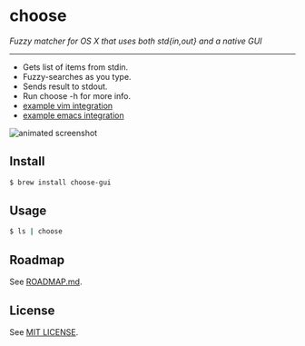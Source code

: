# choose

*Fuzzy matcher for OS X that uses both std{in,out} and a native GUI*

---

- Gets list of items from stdin.
- Fuzzy-searches as you type.
- Sends result to stdout.
- Run choose -h for more info.
- [example vim integration](./choose.vim)
- [example emacs integration](./choose.el)

![animated screenshot](https://raw.githubusercontent.com/chipsenkbeil/choose/master/sshot/anim.gif)

## Install

```bash
$ brew install choose-gui
```

## Usage

```bash
$ ls | choose
```

## Roadmap

See [ROADMAP.md](./ROADMAP.md).

## License

See [MIT LICENSE](./LICENSE).
